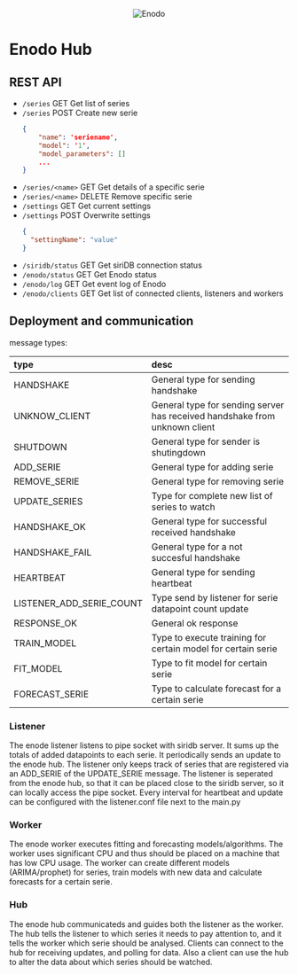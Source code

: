 
<p align="center"><img src="https://github.com/transceptor-technology/siridb-enodo-hub/raw/development/assets/logo_full.png" alt="Enodo"></p>

# Enodo Hub

## REST API

- `/series` GET Get list of series
- `/series` POST Create new serie
    ```json
    {
        "name": 'seriename',
        "model": '1',
        "model_parameters": []
        ...
    }
    ```
- `/series/<name>` GET Get details of a specific serie
- `/series/<name>` DELETE Remove specific serie
- `/settings` GET Get current settings
- `/settings` POST Overwrite settings
    ```json
    {
      "settingName": "value"
    }
    ```
- `/siridb/status` GET Get siriDB connection status
- `/enodo/status` GET Get Enodo status
- `/enodo/log` GET Get event log of Enodo
- `/enodo/clients` GET Get list of connected clients, listeners and workers 

## Deployment and communication

message types:

 type        | desc           |
|:------------- |:-------------|
| HANDSHAKE      | General type for sending handshake |
| UNKNOW_CLIENT  | General type for sending server has received handshake from unknown client |
| SHUTDOWN      | General type for sender is shutingdown      |
| ADD_SERIE | General type for adding serie      |
| REMOVE_SERIE | General type for removing serie      |
| UPDATE_SERIES | Type for complete new list of series to watch      |
| HANDSHAKE_OK | General type for successful received handshake      |
| HANDSHAKE_FAIL | General type for a not succesful handshake      |
| HEARTBEAT | General type for sending heartbeat      |
| LISTENER_ADD_SERIE_COUNT | Type send by listener for serie datapoint count update      |
| RESPONSE_OK | General ok response      |
| TRAIN_MODEL | Type to execute training for certain model for certain serie |
| FIT_MODEL   | Type to fit model for certain serie |
| FORECAST_SERIE | Type to calculate forecast for a certain serie |

### Listener

The enode listener listens to pipe socket with siridb server. It sums up the totals of added datapoints to each serie. 
It periodically sends an update to the enode hub. The listener only keeps track of series that are registered via an ADD_SERIE of the UPDATE_SERIE message. The listener is seperated from the enode hub, so that it can be placed close to the siridb server, so it can locally access the pipe socket.
Every interval for heartbeat and update can be configured with the listener.conf file next to the main.py

### Worker

The enode worker executes fitting and forecasting models/algorithms. The worker uses significant CPU and thus should be placed on a machine that has low CPU usage.
The worker can create different models (ARIMA/prophet) for series, train models with new data and calculate forecasts for a certain serie.

### Hub

The enode hub communicateds and guides both the listener as the worker. The hub tells the listener to which series it needs to pay attention to, and it tells the worker which serie should be analysed.
Clients can connect to the hub for receiving updates, and polling for data. Also a client can use the hub to alter the data about which series should be watched.



